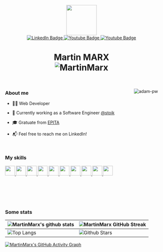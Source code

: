 <div id="header" align="center">
  <img src="https://avatars.githubusercontent.com/u/18153385?v=4" width="100"/>

  <div id="badges">
    <a href="https://www.linkedin.com/in/m-marx/">
      <img src="https://img.shields.io/badge/LinkedIn-blue?style=for-the-badge&logo=linkedin&logoColor=white" alt="LinkedIn Badge"/>
    </a>
    <a href="http://martinmarx.fr/">
      <img src="https://img.shields.io/badge/Portfolio-gray?style=for-the-badge&logo=&logoColor=white" alt="Youtube Badge"/>
    </a>
    <a href="http://martinmarx.fr/">
      <img src="https://img.shields.io/badge/Stackoverflow-red?style=for-the-badge&logo=stackoverflow&logoColor=white" alt="Youtube Badge"/>
    </a>
  </div>
  
  <h1>
    Martin MARX
    <br>
    <img src="https://komarev.com/ghpvc/?username=MartinMarx&label=Profile%20views&color=0e75b6&style=flat" alt="MartinMarx" /> 
    <br><br>
  </h1>

</div>


<p><img align="right" src="https://github.com/Adam-pw/Adam-pw/blob/main/animation_500_kxa883sd.gif" alt="adam-pw" /></p>


<h3>About me</h2>

- 👨‍💻 Web Developer

- 💼 Currently working as a Software Engineer [@stoik](https://stoik.io)

- 🎓 Gratuate from [EPITA](https://epita.fr)

- 📬 Feel free to reach me on LinkedIn!

<br>

<h3> My skills </h2>
<a href= https://github.com/MartinMarx?tab=repositories&q=&type=&language=symfony&sort= > <img width ='32px' src ='https://raw.githubusercontent.com/rahulbanerjee26/githubAboutMeGenerator/main/icons/symfony.svg'> </a>
<a href= https://github.com/MartinMarx?tab=repositories&q=&type=&language=php&sort= > <img width ='32px' src ='https://raw.githubusercontent.com/rahulbanerjee26/githubAboutMeGenerator/main/icons/php.svg'> </a>
<a href= https://github.com/MartinMarx?tab=repositories&q=&type=&language=javascript&sort= > <img width ='32px' src ='https://raw.githubusercontent.com/rahulbanerjee26/githubAboutMeGenerator/main/icons/javascript.svg'> </a>
<a href= https://github.com/MartinMarx?tab=repositories&q=&type=&language=postgresql&sort= > <img width ='32px' src ='https://raw.githubusercontent.com/rahulbanerjee26/githubAboutMeGenerator/main/icons/postgresql.svg'> </a>
<a href= https://github.com/MartinMarx?tab=repositories&q=&type=&language=html&sort= > <img width ='32px' src ='https://raw.githubusercontent.com/rahulbanerjee26/githubAboutMeGenerator/main/icons/html.svg'> </a>
<a href= https://github.com/MartinMarx?tab=repositories&q=&type=&language=css&sort= > <img width ='32px' src ='https://raw.githubusercontent.com/rahulbanerjee26/githubAboutMeGenerator/main/icons/css.svg'> </a>
<a href= https://github.com/MartinMarx?tab=repositories&q=&type=&language=vuejs&sort= > <img width ='32px' src ='https://raw.githubusercontent.com/rahulbanerjee26/githubAboutMeGenerator/main/icons/vuejs.svg'> </a>
<a href= https://github.com/MartinMarx?tab=repositories&q=&type=&language=nuxtjs&sort= > <img width ='32px' src ='https://raw.githubusercontent.com/rahulbanerjee26/githubAboutMeGenerator/main/icons/nuxtjs.svg'> </a>
<a href= https://github.com/MartinMarx?tab=repositories&q=&type=&language=svelte&sort= > <img width ='32px' src ='https://raw.githubusercontent.com/rahulbanerjee26/githubAboutMeGenerator/main/icons/svelte.svg'> </a>
<a href= https://github.com/MartinMarx?tab=repositories&q=&type=&language=reactjs&sort= > <img width ='32px' src ='https://raw.githubusercontent.com/rahulbanerjee26/githubAboutMeGenerator/main/icons/reactjs.svg'> </a>

<br>
<br>
<br>
<br>
<br>
<br>

<h3>Some stats</h3>

| ![MartinMarx's github stats](https://github-readme-stats.vercel.app/api?username=MartinMarx&show_icons=true&theme=tokyonight) | ![MartinMarx GitHub Streak](https://github-readme-streak-stats.herokuapp.com/?user=MartinMarx&theme=tokyonight) |
| --- | --- |
| ![Top Langs](https://github-readme-stats.vercel.app/api/top-langs/?username=MartinMarx&theme=tokyonight) | ![Github Stars](https://github-readme-stats.vercel.app/api?username=MartinMarx&show_icons=true&locale=en&count_private=true&hide_rank=true&custom_title=My%20GitHub%20Stats&disable_animations=true&theme=tokyonight) |

[![MartinMarx's GitHub Activity Graph](https://activity-graph.herokuapp.com/graph?username=MartinMarx&theme=react-dark)](https://git.io/praveenscience)


<!--
<h3>Portfolio</h3>

| <img src="https://www.brainsonic.com/wp-content/uploads/2021/12/MicrosoftTeams-image.jpg"><p>Arc Showroom</p> | <img src="https://www.brainsonic.com/wp-content/uploads/2021/01/Capture-d’écran-2021-01-06-à-14.29.06.png"><p>Salons Le Monde</p> |
| --- | --- |
| ![Top Langs](https://github-readme-stats.vercel.app/api/top-langs/?username=MartinMarx&theme=tokyonight) | ![Github Stars](https://github-readme-stats.vercel.app/api?username=MartinMarx&show_icons=true&locale=en&count_private=true&hide_rank=true&custom_title=My%20GitHub%20Stats&disable_animations=true&theme=tokyonight) |-->


<!--
**MartinMarx/MartinMarx** is a ✨ _special_ ✨ repository because its `README.md` (this file) appears on your GitHub profile.

Here are some ideas to get you started:

- 🔭 I’m currently working on ...
- 🌱 I’m currently learning ...
- 👯 I’m looking to collaborate on ...
- 🤔 I’m looking for help with ...
- 💬 Ask me about ...
- 📫 How to reach me: ...
- 😄 Pronouns: ...
- ⚡ Fun fact: ...
-->

